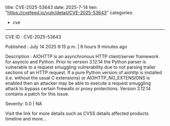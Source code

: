  
title: CVE-2025-53643
date: 2025-7-14
lien: "https://cvefeed.io/vuln/detail/CVE-2025-53643"
categories:
  - cve
---

CVE ID : CVE-2025-53643

Published :  July 14
2025
9:15 p.m. | 8 hours
9 minutes ago

Description : AIOHTTP is an asynchronous HTTP client/server framework for asyncio and Python. Prior to version 3.12.14
the Python parser is vulnerable to a request smuggling vulnerability due to not parsing trailer sections of an HTTP request. If a pure Python version of aiohttp is installed (i.e. without the usual C extensions) or AIOHTTP_NO_EXTENSIONS is enabled
then an attacker may be able to execute a request smuggling attack to bypass certain firewalls or proxy protections. Version 3.12.14 contains a patch for this issue.

Severity: 0.0 | NA

Visit the link for more details
such as CVSS details
affected products
timeline
and more...
